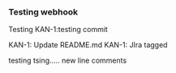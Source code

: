 ### Testing webhook
Testing
KAN-1:testing commit

KAN-1: Update README.md KAN-1: JIra tagged

testing tsing.....
new line comments
